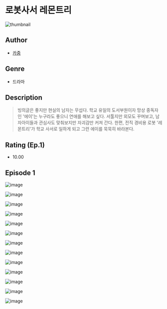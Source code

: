 # 로봇사서 레몬트리
![thumbnail](https://image-comic.pstatic.net/user_contents_data/challenge_comic/2023/05/25/353579/upload_3919313896537667124_480x623.jpeg)

## Author
- [카중](https://comic.naver.com/artistTitle?id=353579)

## Genre
- 드라마

## Description
> 빙의글은 좋지만 현실의 남자는 무섭다. 학교 유일의 도서부원이자 망상 중독자인 '에이'는 누구라도 좋으니 연애를 해보고 싶다. 서툴지만 외모도 꾸며보고, 남자아이들과 관심사도 맞춰보지만 자괴감만 커져 간다. 한편, 전직 경비용 로봇 '레몬트리'가 학교 사서로 일하게 되고 그런 에이를 묵묵히 바라본다.


## Rating (Ep.1)
- 10.00

## Episode 1
![image](https://image-comic.pstatic.net/user_contents_data/challenge_comic/2023/05/25/353579/upload_7306027585222293297.jpeg)

![image](https://image-comic.pstatic.net/user_contents_data/challenge_comic/2023/05/25/353579/upload_7220173327885755698.jpeg)

![image](https://image-comic.pstatic.net/user_contents_data/challenge_comic/2023/05/25/353579/upload_3846418440327344185.jpeg)

![image](https://image-comic.pstatic.net/user_contents_data/challenge_comic/2023/05/25/353579/upload_7004048924988236133.jpeg)

![image](https://image-comic.pstatic.net/user_contents_data/challenge_comic/2023/05/25/353579/upload_3905575469455651897.jpeg)

![image](https://image-comic.pstatic.net/user_contents_data/challenge_comic/2023/05/25/353579/upload_3990812024558871862.jpeg)

![image](https://image-comic.pstatic.net/user_contents_data/challenge_comic/2023/05/25/353579/upload_3689404885573579620.jpeg)

![image](https://image-comic.pstatic.net/user_contents_data/challenge_comic/2023/05/25/353579/upload_7291666675642032432.jpeg)

![image](https://image-comic.pstatic.net/user_contents_data/challenge_comic/2023/05/25/353579/upload_7149011647598246241.jpeg)

![image](https://image-comic.pstatic.net/user_contents_data/challenge_comic/2023/05/25/353579/upload_3631082605557933368.jpeg)

![image](https://image-comic.pstatic.net/user_contents_data/challenge_comic/2023/05/25/353579/upload_7016948386057446758.jpeg)

![image](https://image-comic.pstatic.net/user_contents_data/challenge_comic/2023/05/25/353579/upload_3846747211433010740.jpeg)

![image](https://image-comic.pstatic.net/user_contents_data/challenge_comic/2023/05/25/353579/upload_3559592347353703221.jpeg)
